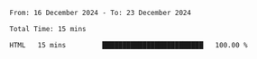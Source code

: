 <!--START_SECTION:waka-->

```txt
From: 16 December 2024 - To: 23 December 2024

Total Time: 15 mins

HTML   15 mins         █████████████████████████   100.00 %
```

<!--END_SECTION:waka-->
